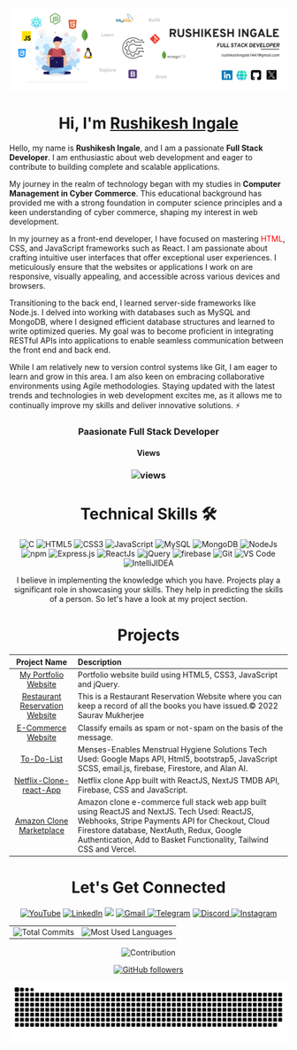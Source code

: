 ![](Banner.png)
<h1 align="center" >Hi, I'm <a href="https://www.linkedin.com/in/rushikeshingale01/" target="_blank"> Rushikesh Ingale </a></h1>
<img width="40%" align="right"   src="" >

Hello, my name is <b>Rushikesh Ingale</b>, and I am a passionate <b>Full Stack Developer</b>. I am enthusiastic about web development and eager to contribute to building complete and scalable applications.

My journey in the realm of technology began with my studies in <b>Computer Management in Cyber Commerce</b>. This educational background has provided me with a strong foundation in computer science principles and a keen understanding of cyber commerce, shaping my interest in web development.

In my journey as a front-end developer, I have focused on mastering <span style="color:red;">HTML</span>, CSS, and JavaScript frameworks such as React. I am passionate about crafting intuitive user interfaces that offer exceptional user experiences. I meticulously ensure that the websites or applications I work on are responsive, visually appealing, and accessible across various devices and browsers.

Transitioning to the back end, I learned server-side frameworks like Node.js. I delved into working with databases such as MySQL and MongoDB, where I designed efficient database structures and learned to write optimized queries. My goal was to become proficient in integrating RESTful APIs into applications to enable seamless communication between the front end and back end.

While I am relatively new to version control systems like Git, I am eager to learn and grow in this area. I am also keen on embracing collaborative environments using Agile methodologies. Staying updated with the latest trends and technologies in web development excites me, as it allows me to continually improve my skills and deliver innovative solutions. ⚡
<h3 align="center"> Paasionate Full Stack Developer </h3>
<h4 align="center"> Views </h4>
<h3><p align="center"> <img src="https://profile-counter.glitch.me/rushikesh/count.svg" alt="views" /> </p></h3>
   <div align="center">

<h1>Technical Skills 🛠</h1>
 

<p align="center"> 
    <img alt="C" src="https://img.shields.io/badge/c-%2300599C.svg?&style=for-the-badge&logo=c&logoColor=white" />
    <img alt="HTML5" src="https://img.shields.io/badge/html5-%23E34F26.svg?&style=for-the-badge&logo=html5&logoColor=white" />
    <img alt="CSS3" src="https://img.shields.io/badge/css3-%231572B6.svg?&style=for-the-badge&logo=css3&logoColor=white" />
    <img alt="JavaScript" src="https://img.shields.io/badge/javascript-%23323330.svg?&style=for-the-badge&logo=javascript&logoColor=%23F7DF1E" />
    <img alt="MySQL" src="https://img.shields.io/badge/MySQL-00000F?style=for-the-badge&logo=mysql&logoColor=white" />
    <img alt="MongoDB" src="https://img.shields.io/badge/MongoDB-white?style=for-the-badge&logo=mongodb&logoColor=4EA94B" />
    <img alt="NodeJs" src="https://img.shields.io/badge/Node.js-339933?style=for-the-badge&logo=nodedotjs&logoColor=white" />
    <img alt="npm" src="https://img.shields.io/badge/npm-CB3837?style=for-the-badge&logo=npm&logoColor=white" />
    <img alt="Express.js" src="https://img.shields.io/badge/Express.js-000000?style=for-the-badge&logo=express&logoColor=white" />
    <img alt="ReactJs" src="https://img.shields.io/badge/React-20232A?style=for-the-badge&logo=react&logoColor=61DAFB" />
    <img alt="jQuery" src="https://img.shields.io/badge/jQuery-0769AD?style=for-the-badge&logo=jquery&logoColor=white" />
    <img alt="firebase" src="https://img.shields.io/badge/firebase-ffca28?style=for-the-badge&logo=firebase&logoColor=black" />
    <img alt="Git" src="https://img.shields.io/badge/Git-F05032?style=for-the-badge&logo=git&logoColor=white" />
    <img alt="VS Code" src="https://img.shields.io/badge/Visual_Studio_Code-0078D4?style=for-the-badge&logo=visual%20studio%20code&logoColor=white" />
    <img alt="IntelliJIDEA" src="https://img.shields.io/badge/IntelliJIDEA-000000.svg?style=for-the-badge&logo=intellij-idea&logoColor=white" />
</p>


I believe in implementing the knowledge which you have. Projects play a significant role in showcasing your skills. They help in predicting the skills of a person. So let's have a look at my project section.

<h1 align="center">Projects</h1>




| Project Name      | Description | 
| :---:        |    :----   |  
| [My Portfolio Website](https://mrrushikesh.github.io/Rushikesh_Ingale_Portfolio/)     | Portfolio website build using HTML5, CSS3, JavaScript and jQuery. |
| [Restaurant Reservation Website]()   | This is a Restaurant Reservation Website where you can keep a record of all the books you have issued.© 2022 Saurav Mukherjee| 
| [E-Commerce Website]()     | Classify emails as spam or not-spam on the basis of the message.|
| [To-Do-List]()     | Menses-Enables Menstrual Hygiene Solutions Tech Used: Google Maps API, Html5, bootstrap5, JavaScript SCSS, email.js, firebase, Firestore, and Alan AI. | 
| [Netflix-Clone-react-App]()     | Netflix clone App built with ReactJS, NextJS TMDB API, Firebase, CSS and JavaScript. |
| [Amazon Clone Marketplace]()     | Amazon clone e-commerce full stack web app built using ReactJS and NextJS. Tech Used: ReactJS, Webhooks, Stripe Payments API for Checkout, Cloud Firestore database, NextAuth, Redux, Google Authentication, Add to Basket Functionality, Tailwind CSS and Vercel. |

 <h1 align="center">Let's Get Connected</h1>

<div align="center">

<a  href="" target="_blank"><img alt="YouTube" src="https://img.shields.io/badge/Youtube-%23FF0000.svg?style=for-the-badge&logo=YouTube&logoColor=white" /></a>
<a  href="https://www.linkedin.com/in/rushikeshingale01/overlay/contact-info/" target="_blank"><img alt="LinkedIn" src="https://img.shields.io/badge/linkedin%20-%230077B5.svg?&style=for-the-badge&logo=linkedin&logoColor=white" /></a>
<a href="https://twitter.com/robot_7447" target="_blank"><img src="https://img.shields.io/badge/twitter-%2300acee.svg?&style=for-the-badge&logo=twitter&logoColor=white&alt=twitter" /></a>
<a href="mailto:rushikeshingale7447@gmail.com"><img  alt="Gmail" src="https://img.shields.io/badge/Gmail-D14836?style=for-the-badge&logo=gmail&logoColor=white" />
<a  href=""><img alt=" Telegram" src="https://img.shields.io/badge/Telegram-2CA5E0?style=for-the-badge&logo=telegram&logoColor=white"></a>
<a  href=""><img alt=" Discord" src="https://img.shields.io/badge/Discord-7289DA?style=for-the-badge&logo=discord&logoColor=white">
<a  href=""><img alt="Instagram" src="https://img.shields.io/badge/Instagram-E4405F?style=for-the-badge&logo=instagram&logoColor=white">
   </a>

   
   
</div>
  
   
<table>
  <tr>
   
<td><img src="https://github-readme-stats.vercel.app/api?username=MrRushikesh&include_all_commits=true&count_private=true&show_icons=true&line_height=20&title_color=7A7ADB&icon_color=2234AE&text_color=D3D3D3&bg_color=0,000000,130F40" alt="Total Commits" />
    <td><img src="https://github-readme-stats.vercel.app/api/top-langs?username=MrRushikesh&show_icons=true&locale=en&layout=compact&title_color=7A7ADB&icon_color=2234AE&text_color=D3D3D3&bg_color=0,000000,130F40" alt="Most Used Languages" /></td>
  </tr>
</table>

<div align="center">
<p><img align="center" src="https://github-readme-streak-stats.herokuapp.com/?user=MrRushikesh&theme=dark" alt="Contribution" /></p>
  </div>
   
   

[![GitHub followers](https://img.shields.io/github/followers/MrRushikesh.svg?style=social&label=Follow)](https://github.com/MrRushikesh?tab=followers)

<picture>
  <source
    media="(prefers-color-scheme: dark)"
    srcset="https://raw.githubusercontent.com/platane/snk/output/github-contribution-grid-snake-dark.svg"
  />
  <source
    media="(prefers-color-scheme: light)"
    srcset="https://raw.githubusercontent.com/platane/snk/output/github-contribution-grid-snake.svg"
  />
  <img
    alt="github contribution grid snake animation"
    src="https://raw.githubusercontent.com/platane/snk/output/github-contribution-grid-snake.svg"
  />
</picture>
